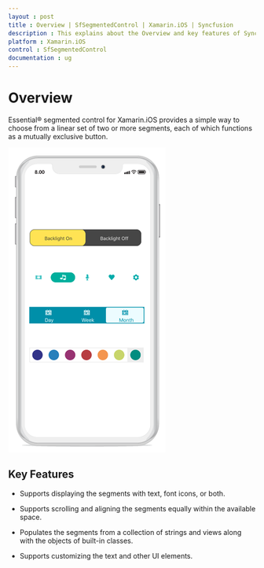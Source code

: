```yaml
---
layout : post
title : Overview | SfSegmentedControl | Xamarin.iOS | Syncfusion
description : This explains about the Overview and key features of Syncfusion Essential Xamarin.iOS Segmented control.
platform : Xamarin.iOS
control : SfSegmentedControl
documentation : ug
---
```


# Overview

Essential® segmented control for Xamarin.iOS provides a simple way to choose from a linear set of two or more segments, each of which functions as a mutually exclusive button.

![SegmentedControl overview in Xamarin.iOS](images/Overview/SegmentedControlOverview.png)

## Key Features

* Supports displaying the segments with text, font icons, or both.

* Supports scrolling and aligning the segments equally within the available space.

* Populates the segments from a collection of strings and views along with the objects of built-in classes.

* Supports customizing the text and other UI elements.
